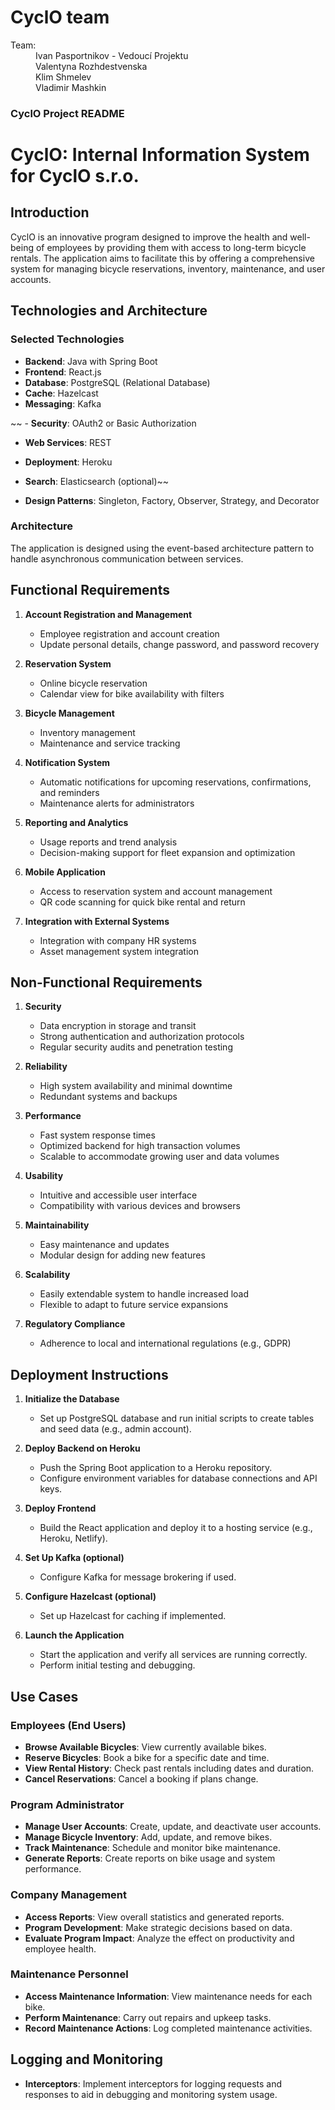 # CyclO team

<div>
<dl>
<dt>Team:</dt>
<dd>Ivan Pasportnikov - Vedoucí Projektu</dd>
<dd>Valentyna Rozhdestvenska</dd>
<dd>Klim Shmelev</dd>
<dd>Vladimir Mashkin</dd>
</dl>
</div>

### CyclO Project README

# CyclO: Internal Information System for CyclO s.r.o.

## Introduction

CyclO is an innovative program designed to improve the health and well-being of employees by providing them with access to long-term bicycle rentals. The application aims to facilitate this by offering a comprehensive system for managing bicycle reservations, inventory, maintenance, and user accounts.

## Technologies and Architecture

### Selected Technologies
- **Backend**: Java with Spring Boot
- **Frontend**: React.js
- **Database**: PostgreSQL (Relational Database)
- **Cache**: Hazelcast
- **Messaging**: Kafka


~~ - **Security**: OAuth2 or Basic Authorization
- **Web Services**: REST
- **Deployment**: Heroku
- **Search**: Elasticsearch (optional)~~

- **Design Patterns**: Singleton, Factory, Observer, Strategy, and Decorator

### Architecture
The application is designed using the event-based architecture pattern to handle asynchronous communication between services. 

## Functional Requirements
1. **Account Registration and Management**
   - Employee registration and account creation
   - Update personal details, change password, and password recovery

2. **Reservation System**
   - Online bicycle reservation
   - Calendar view for bike availability with filters

3. **Bicycle Management**
   - Inventory management
   - Maintenance and service tracking

4. **Notification System**
   - Automatic notifications for upcoming reservations, confirmations, and reminders
   - Maintenance alerts for administrators

5. **Reporting and Analytics**
   - Usage reports and trend analysis
   - Decision-making support for fleet expansion and optimization

6. **Mobile Application**
   - Access to reservation system and account management
   - QR code scanning for quick bike rental and return

7. **Integration with External Systems**
   - Integration with company HR systems
   - Asset management system integration

## Non-Functional Requirements
1. **Security**
   - Data encryption in storage and transit
   - Strong authentication and authorization protocols
   - Regular security audits and penetration testing

2. **Reliability**
   - High system availability and minimal downtime
   - Redundant systems and backups

3. **Performance**
   - Fast system response times
   - Optimized backend for high transaction volumes
   - Scalable to accommodate growing user and data volumes

4. **Usability**
   - Intuitive and accessible user interface
   - Compatibility with various devices and browsers

5. **Maintainability**
   - Easy maintenance and updates
   - Modular design for adding new features

6. **Scalability**
   - Easily extendable system to handle increased load
   - Flexible to adapt to future service expansions

7. **Regulatory Compliance**
   - Adherence to local and international regulations (e.g., GDPR)

## Deployment Instructions
1. **Initialize the Database**
   - Set up PostgreSQL database and run initial scripts to create tables and seed data (e.g., admin account).

2. **Deploy Backend on Heroku**
   - Push the Spring Boot application to a Heroku repository.
   - Configure environment variables for database connections and API keys.

3. **Deploy Frontend**
   - Build the React application and deploy it to a hosting service (e.g., Heroku, Netlify).

4. **Set Up Kafka (optional)**
   - Configure Kafka for message brokering if used.

5. **Configure Hazelcast (optional)**
   - Set up Hazelcast for caching if implemented.

6. **Launch the Application**
   - Start the application and verify all services are running correctly.
   - Perform initial testing and debugging.

## Use Cases
### Employees (End Users)
- **Browse Available Bicycles**: View currently available bikes.
- **Reserve Bicycles**: Book a bike for a specific date and time.
- **View Rental History**: Check past rentals including dates and duration.
- **Cancel Reservations**: Cancel a booking if plans change.

### Program Administrator
- **Manage User Accounts**: Create, update, and deactivate user accounts.
- **Manage Bicycle Inventory**: Add, update, and remove bikes.
- **Track Maintenance**: Schedule and monitor bike maintenance.
- **Generate Reports**: Create reports on bike usage and system performance.

### Company Management
- **Access Reports**: View overall statistics and generated reports.
- **Program Development**: Make strategic decisions based on data.
- **Evaluate Program Impact**: Analyze the effect on productivity and employee health.

### Maintenance Personnel
- **Access Maintenance Information**: View maintenance needs for each bike.
- **Perform Maintenance**: Carry out repairs and upkeep tasks.
- **Record Maintenance Actions**: Log completed maintenance activities.

## Logging and Monitoring
- **Interceptors**: Implement interceptors for logging requests and responses to aid in debugging and monitoring system usage.

